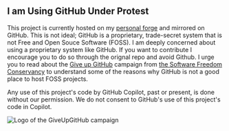 ## I am Using GitHub Under Protest

This project is currently hosted on my [personal
forge](https://git.blob42.xyz/sp4ke/colmap) and mirrored on GitHub. This is not
ideal; GitHub is a proprietary, trade-secret system that is not Free and Open
Souce Software (FOSS).  I am deeply concerned about using a proprietary system
like GitHub. If you want to contribute I encourage you to do so through the
orignal repo and avoid Github.  I urge you to read about the [Give up
GitHub](https://GiveUpGitHub.org) campaign from [the Software Freedom
Conservancy](https://sfconservancy.org) to understand some of the reasons why
GitHub is not a good place to host FOSS projects.

Any use of this project's code by GitHub Copilot, past or present, is done
without our permission.  We do not consent to GitHub's use of this project's
code in Copilot.

![Logo of the GiveUpGitHub
campaign](https://sfconservancy.org/img/GiveUpGitHub.png)
